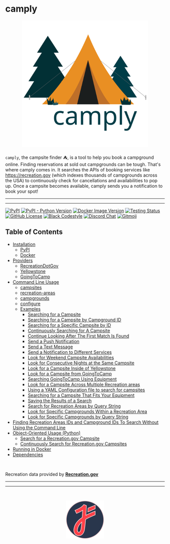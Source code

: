 # camply

<div align="center">
<a href="https://github.com/juftin/camply">
  <img src="https://raw.githubusercontent.com/juftin/camply/main/docs/_static/camply.svg"
    width="400" height="400" alt="camply">
</a>
</div>

`camply`, the campsite finder ⛺️, is a tool to help you book a campground online. Finding
reservations at sold out campgrounds can be tough. That's where camply comes in. It searches the
APIs of booking services like https://recreation.gov (which indexes thousands of campgrounds across
the USA) to continuously check for cancellations and availabilities to pop up. Once a campsite
becomes available, camply sends you a notification to book your spot!

___________
___________

[![PyPI](https://img.shields.io/pypi/v/camply?color=blue&label=⛺️camply)](https://github.com/juftin/camply)
[![PyPI - Python Version](https://img.shields.io/pypi/pyversions/camply)](https://pypi.python.org/pypi/camply/)
[![Docker Image Version](https://img.shields.io/docker/v/juftin/camply?color=blue&label=docker&logo=docker)](https://hub.docker.com/r/juftin/camply)
[![Testing Status](https://github.com/juftin/camply/actions/workflows/tests.yaml/badge.svg?branch=main)](https://github.com/juftin/camply/actions/workflows/tests.yaml)
[![GitHub License](https://img.shields.io/github/license/juftin/camply?color=blue&label=License)](https://github.com/juftin/camply/blob/main/LICENSE)
[![Black Codestyle](https://img.shields.io/badge/code%20style-black-000000.svg)]()
[![Discord Chat](https://img.shields.io/static/v1?label=chat&message=discord&color=blue&logo=discord)](https://discord.gg/qZDr78kKvB)
[![Gitmoji](https://img.shields.io/badge/gitmoji-%20😜%20😍-FFDD67.svg)](https://gitmoji.dev)

## Table of Contents

- [Installation](installation.md)
    * [PyPI](installation.md#pypi)
    * [Docker](installation.md#docker)
- [Providers](providers.md)
    * [RecreationDotGov](providers.md#recreationgov)
    * [Yellowstone](providers.md#yellowstone)
    * [GoingToCamp](providers.md#goingtocamp)
- [Command Line Usage](command_line_usage.md)
    * [campsites](command_line_usage.md#campsites)
    * [recreation-areas](command_line_usage.md#recreation-areas)
    * [campgrounds](command_line_usage.md#campgrounds)
    * [configure](command_line_usage.md#configure)
    * [Examples](command_line_usage.md#examples)
        + [Searching for a Campsite](command_line_usage.md#searching-for-a-campsite)
        + [Searching for a Campsite by Campground ID](command_line_usage.md#searching-for-a-campsite-by-campground-id)
        + [Searching for a Specific Campsite by ID](command_line_usage.md#searching-for-a-specific-campsite-by-id)
        + [Continuously Searching for A Campsite](command_line_usage.md#continuously-searching-for-a-campsite)
        + [Continue Looking After The First Match Is Found](command_line_usage.md#continue-looking-after-the-first-match-is-found)
        + [Send a Push Notification](command_line_usage.md#send-a-push-notification)
        + [Send a Text Message](command_line_usage.md#send-a-text-message)
        + [Send a Notification to Different Services](command_line_usage.md#send-a-notification-to-different-services)
        + [Look for Weekend Campsite Availabilities](command_line_usage.md#look-for-weekend-campsite-availabilities)
        + [Look for Consecutive Nights at the Same Campsite](command_line_usage.md#look-for-consecutive-nights-at-the-same-campsite)
        + [Look for a Campsite Inside of Yellowstone](command_line_usage.md#look-for-a-campsite-inside-of-yellowstone)
        + [Look for a Campsite from GoingToCamp](command_line_usage.md#look-for-a-campsite-from-goingtocamp)
        + [Searching GoingToCamp Using Equipment](command_line_usage.md#searching-goingtocamp-using-equipment)
        + [Look for a Campsite Across Multiple Recreation areas](command_line_usage.md#look-for-a-campsite-across-multiple-recreation-areas)
        + [Using a YAML Configuration file to search for campsites](command_line_usage.md#using-a-yaml-configuration-file-to-search-for-campsites)
        + [Searching for a Campsite That Fits Your Equipment](command_line_usage.md#searching-for-a-campsite-that-fits-your-equipment)
        + [Saving the Results of a Search](command_line_usage.md#saving-the-results-of-a-search)
        + [Search for Recreation Areas by Query String](command_line_usage.md#search-for-recreation-areas-by-query-string)
        + [Look for Specific Campgrounds Within a Recreation Area](command_line_usage.md#look-for-specific-campgrounds-within-a-recreation-area)
        + [Look for Specific Campgrounds by Query String](command_line_usage.md#look-for-specific-campgrounds-by-query-string)
- [Finding Recreation Areas IDs and Campground IDs To Search Without Using the Command Line](command_line_usage.md#finding-recreation-areas-ids-and-campground-ids-to-search-without-using-the-command-line)
- [Object-Oriented Usage (Python)](python.md)
    * [Search for a Recreation.gov Campsite](python.md#search-for-a-recreationgov-campsite)
    * [Continuously Search for Recreation.gov Campsites](python.md#continuously-search-for-recreationgov-campsites)
- [Running in Docker](docker.md)
- [Dependencies](dependencies.md)


<br/>

Recreation data provided by [**Recreation.gov**](https://ridb.recreation.gov/)

___________
___________

<br/>

[<p align="center" ><img src="https://raw.githubusercontent.com/juftin/juftin/main/static/juftin.png" width="120" height="120"  alt="juftin logo"> </p>](https://github.com/juftin)
